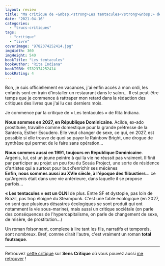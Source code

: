 ```yaml
---
layout: review
title: "Ma critique de «&nbsp;<strong>Les tentacules</strong>&nbsp;» de <em>Rita Indiana</em>"
date: "2021-04-16"
categories: 
  - "trucs-critiques"
tags: 
  - "critique"
  - "livre"
coverImage: "9782374252414.jpg"
imgWidth: 360
imgHeight: 540
bookTitle: "Les tentacules"
bookAuthor: "Rita Indiana"
bookISBN: 9782374252414  
bookRating: 4
---
```


Bon, je suis officiellement en vacances, j'ai enfin accès à mon ordi, les enfants sont en train d'installer un restaurant dans le salon... Il est peut-être temps que je commence à rattraper mon retard dans la rédaction des critiques des livres que j'ai lu ces derniers mois.

Je commence par la critique de « Les tentacules » de Rita Indiana.

**Nous sommes en 2027, en République Dominicaine**. Acilde, ex-ado prostituée, travaille comme domestique pour la grande prêtresse de la Santeria, Esther Escudero. Elle veut changer de sexe, ce qui, en 2027, est possible si elle trouve de quoi se payer le Rainbow Bright, une drogue de synthèse qui permet de le faire sans opération...

**Nous sommes aussi en 1991, toujours en République Dominicaine**. Argenis, lui, est un jeune peintre à qui la vie ne réussit pas vraiment. Il finit par participer au projet un peu fou du Sosúa Project, une sorte de résidence d'artistes qui a surtout pour but d'enrichir ses mécènes  
**Enfin, nous sommes aussi au XVIe siècle, à l'époque des flibustiers**... ce qu'Argenis était dans une vie antérieure, dans laquelle il se propose parfois...

**« Les tentacules » est un OLNI** de plus. Entre SF et dystopie, pas loin de Brazil, pas trop éloigné du Steampunk. C'est une fable écologique (en 2027, on sent que plusieurs désastres écologiques se sont produit qui ont notamment la vie sous-marine), mais aussi un critique sociétale (on parle des conséquences de l'hypercapitalisme, on parle de changement de sexe, de misère, de prostitution...)

Un roman foisonnant, complexe à lire tant les fils, narratifs et temporels, sont nombreux. Bref, comme dirait l'autre, c'est vraiment un roman **total foutraque**.

* * *

Retrouvez [cette critique](https://www.senscritique.com/livre/Les_Tentacules/critique/240152708) sur **Sens Critique** où vous pouvez aussi [me retrouver](http://www.senscritique.com/Arnaud_Malon) !
